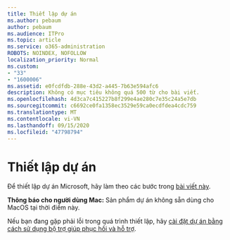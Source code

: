 ```yaml
---
title: Thiết lập dự án
ms.author: pebaum
author: pebaum
ms.audience: ITPro
ms.topic: article
ms.service: o365-administration
ROBOTS: NOINDEX, NOFOLLOW
localization_priority: Normal
ms.custom:
- "33"
- "1600006"
ms.assetid: e0fcdfdb-288e-43d2-a445-7b63e594afc6
description: Không có mục tiêu không quá 500 từ cho bài viết.
ms.openlocfilehash: 4d3ca7c415227b8f299e4ae280c7e35c24a5e7db
ms.sourcegitcommit: c6692ce0fa1358ec3529e59ca0ecdfdea4cdc759
ms.translationtype: MT
ms.contentlocale: vi-VN
ms.lasthandoff: 09/15/2020
ms.locfileid: "47798794"
---
```

# <a name="setting-up-project"></a>Thiết lập dự án

 Để thiết lập dự án Microsoft, hãy làm theo các bước trong [bài viết này](https://support.office.com/article/7059249b-d9fe-4d61-ab96-5c5bf435f281.aspx).

**Thông báo cho người dùng Mac:** Sản phẩm dự án không sẵn dùng cho MacOS tại thời điểm này. 
  
Nếu bạn đang gặp phải lỗi trong quá trình thiết lập, hãy [cài đặt dự án bằng cách sử dụng bộ trợ giúp phục hồi và hỗ trợ](https://aka.ms/SaRA-ProjectSetupScenario).
